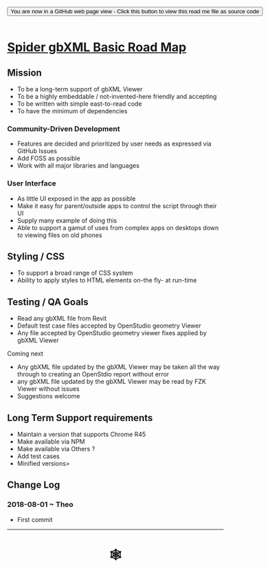 
<span style=display:none; >[You are now in a GitHub source code view - click this link to view Read Me file as a web page]( https://www.ladybug.tools/spider-gbxml-tools/#road-map.md "View file as a web page." ) </span>

<div><input type=button class = 'btn btn-secondary btn-sm' onclick="window.location.href='https://github.com/ladybug-tools/spider-gbxml-tools/blob/master/roadmap.md'";
value='You are now in a GitHub web page view - Click this button to view this read me file as source code' ></div>

<br>

# [Spider gbXML Basic Road Map]( #road-map.md )


## Mission

* To be a long-term support of gbXML Viewer
* To be a highly embeddable / not-invented-here friendly and accepting
* To be written with simple east-to-read code
* To have the minimum of dependencies


### Community-Driven Development

* Features are decided and prioritized by user needs as expressed via GitHub Issues
* Add FOSS as possible
* Work with all major libraries and languages


### User Interface

* As little UI exposed in the app as possible
* Make it easy for parent/outside apps to control the script through their UI
* Supply many example of doing this
* Able to support a gamut of uses from complex apps on desktops down to viewing files on old phones


## Styling / CSS

* To support a broad range of CSS system
* Ability to apply styles to HTML elements on-the fly- at run-time


## Testing / QA Goals

* Read any gbXML file from Revit
* Default test case files accepted by OpenStudio geometry Viewer
* Any file accepted by OpenStudio geometry viewer fixes applied by gbXML Viewer

Coming next
* Any gbXML file updated by the gbXML Viewer may be taken all the way through to creating an OpenStdio report without error
* any gbXML file updated by the gbXML Viewer may be read by FZK Viewer without issues
* Suggestions welcome


## Long Term Support requirements

* Maintain a version that supports Chrome R45
* Make available via NPM
* Make available via Others ?
* Add test cases
* Minified versions>

## Change Log

### 2018-08-01 ~ Theo

* First commit


***

# <center title="hello!" ><a href=javascript:window.scrollTo(0,0); style=text-decoration:none; > &#x1f578; </a></center>



